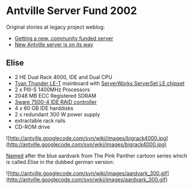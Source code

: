 # Antville Server Fund 2002 #

Original stories at legacy project weblog:
  * [Getting a new, community funded server](http://project1.antville.org/stories/230784)
  * [New Antville server is on its way](http://project1.antville.org/stories/285464)

## Elise ##

  * 2 HE Dual Rack 4000, IDE and Dual CPU
  * [Tyan Thunder LE-T](http://www.tyan.com/products/html/thunderlet.html) mainboard with [ServerWorks ServerSet LE chipset](http://www.serverworks.com/products/LE.html)
  * 2 x PIII-S 1400MHz Processors
  * 2048 MB ECC Registered SDRAM
  * [3ware 7500-4 IDE RAID controller](http://www.3ware.com/products/parallel_ata.asp)
  * 4 x 60 GB IDE harddisks
  * 2 x redundant 300 W power supply
  * extractable rack rails
  * CD-ROM drive

![http://antville.googlecode.com/svn/wiki/images/bigrack4000.jpg](http://antville.googlecode.com/svn/wiki/images/bigrack4000.jpg)

[Named](http://project1.antville.org/stories/301518/) after the blue aardvark from The Pink Panther cartoon series which is called _Elise_ in the dubbed german version:

![http://antville.googlecode.com/svn/wiki/images/aardvark_300.gif](http://antville.googlecode.com/svn/wiki/images/aardvark_300.gif)